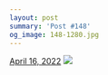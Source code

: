 ```yaml
---
layout: post
summary: 'Post #148'
og_image: 148-1280.jpg
---
```


<p>
  <time>
    <a href="/148">April 16, 2022</a>
  </time>
  <a href="/148">
    <img src="{{ site.assets_url }}/148-640.jpg" srcset="{{ site.assets_url }}/148-320.jpg 320w, {{ site.assets_url }}/148-640.jpg 640w, {{ site.assets_url }}/148-960.jpg 960w, {{ site.assets_url }}/148-1280.jpg 1280w" sizes="(min-width: 700px) 50vw, calc(100vw - 2rem)" />
  </a>
</p>
